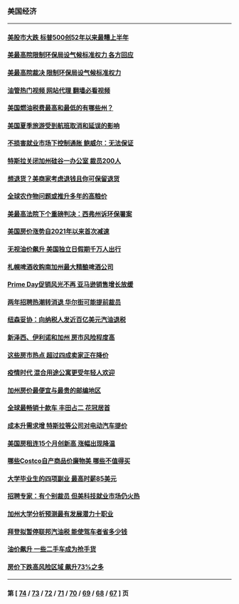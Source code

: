 ### 美国经济
---
#### [美股市大跌 标普500创52年以来最糟上半年](../../pages/ncid1078158/n13770988.md?07010845) 
#### [美最高院限制环保局设气候标准权力 各方回应](../../pages/ncid1078158/n13770901.md?07010845) 
#### [美最高院裁决 限制环保局设气候标准权力](../../pages/ncid1078158/n13770868.md?07010845) 
#### [油管热门视频 网站代理 翻墙必看视频](http://209.222.30.114:81/youtube.html?07010845)
#### [美国燃油税费最高和最低的有哪些州？](../../pages/ncid1078158/n13770341.md?07010845) 
#### [美国夏季旅游受到航班取消和延误的影响](../../pages/ncid1078158/n13770276.md?07010845) 
#### [不损害就业市场下控制通胀 鲍威尔：无法保证](../../pages/ncid1078158/n13770190.md?07010845) 
#### [特斯拉关闭加州硅谷一办公室 裁员200人](../../pages/ncid1078158/n13770149.md?07010845) 
#### [想退货？美商家考虑退钱且你可保留退货](../../pages/ncid1078158/n13769661.md?07010845) 
#### [全球农作物问题或推升多年的高粮价](../../pages/ncid1078158/n13769592.md?07010845) 
#### [美最高法院下个重磅判决：西弗州诉环保署案](../../pages/ncid1078158/n13769362.md?07010845) 
#### [美国房价涨势自2021年以来首次减速](../../pages/ncid1078158/n13769511.md?07010845) 
#### [无视油价飙升 美国独立日假期千万人出行](../../pages/ncid1078158/n13769490.md?07010845) 
#### [札幌啤酒收购南加州最大精酿啤酒公司](../../pages/ncid1078158/n13768291.md?07010845) 
#### [Prime Day促销风光不再 亚马逊销售增长放缓](../../pages/ncid1078158/n13768791.md?07010845) 
#### [两年招聘热潮转消退 华尔街可能提前裁员](../../pages/ncid1078158/n13768737.md?07010845) 
#### [纽森妥协：向纳税人发近百亿美元汽油退税](../../pages/ncid1078158/n13768765.md?07010845) 
#### [新泽西、伊利诺和加州 房市风险程度高](../../pages/ncid1078158/n13768427.md?07010845) 
#### [这些房市热点 超过四成卖家正在降价](../../pages/ncid1078158/n13768265.md?07010845) 
#### [疫情时代 混合用途公寓更受年轻人欢迎](../../pages/ncid1078158/n13768248.md?07010845) 
#### [加州房价最便宜与最贵的邮编地区](../../pages/ncid1078158/n13768067.md?07010845) 
#### [全球最畅销十款车 丰田占二 花冠居首](../../pages/ncid1078158/n13763164.md?07010845) 
#### [成本升需求增 特斯拉等公司对电动汽车提价](../../pages/ncid1078158/n13767981.md?07010845) 
#### [美国房租连15个月创新高 涨幅出现降温](../../pages/ncid1078158/n13767865.md?07010845) 
#### [哪些Costco自产商品价廉物美 哪些不值得买](../../pages/ncid1078158/n13766373.md?07010845) 
#### [大学毕业生的四项副业 最高时薪85美元](../../pages/ncid1078158/n13766337.md?07010845) 
#### [招聘专家：有个别裁员 但美科技就业市场仍火热](../../pages/ncid1078158/n13767465.md?07010845) 
#### [加州大学分析预测最有发展潜力十职业](../../pages/ncid1078158/n13767449.md?07010845) 
#### [拜登拟暂停联邦汽油税 能使驾车者省多少钱](../../pages/ncid1078158/n13767462.md?07010845) 
#### [油价飙升 一些二手车成为抢手货](../../pages/ncid1078158/n13767356.md?07010845) 
#### [房价下跌高风险区域 飙升73%之多](../../pages/ncid1078158/n13767157.md?07010845) 

---
#### 第 [ [74](./74.md?07010845) / [73](./73.md?07010845) / [72](./72.md?07010845) / [71](./71.md?07010845) / [70](./70.md?07010845) / [69](./69.md?07010845) / [68](./68.md?07010845) / [67](./67.md?07010845) ] 页
